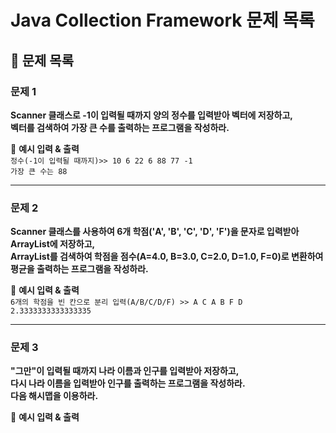 # Java Collection Framework 문제 목록

## 📝 문제 목록

### 문제 1
**Scanner 클래스로 -1이 입력될 때까지 양의 정수를 입력받아 벡터에 저장하고,  
벡터를 검색하여 가장 큰 수를 출력하는 프로그램을 작성하라.**  

🔹 **예시 입력 & 출력**  
`정수(-1이 입력될 때까지)>> 10 6 22 6 88 77 -1`  
`가장 큰 수는 88`

---

### 문제 2
**Scanner 클래스를 사용하여 6개 학점('A', 'B', 'C', 'D', 'F')을 문자로 입력받아 ArrayList에 저장하고,  
ArrayList를 검색하여 학점을 점수(A=4.0, B=3.0, C=2.0, D=1.0, F=0)로 변환하여 평균을 출력하는 프로그램을 작성하라.**  

🔹 **예시 입력 & 출력**  
`6개의 학점을 빈 칸으로 분리 입력(A/B/C/D/F) >> A C A B F D`  
`2.3333333333333335`

---

### 문제 3
**"그만"이 입력될 때까지 나라 이름과 인구를 입력받아 저장하고,  
다시 나라 이름을 입력받아 인구를 출력하는 프로그램을 작성하라.  
다음 해시맵을 이용하라.**  

🔹 **예시 입력 & 출력**  

